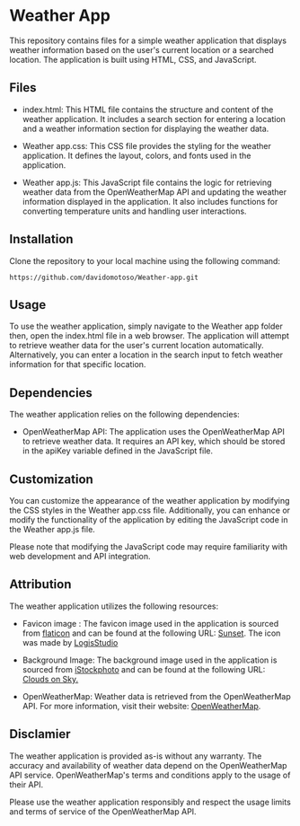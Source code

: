 # Weather App

This repository contains files for a simple weather application that displays weather information based on the user's current location or a searched location. The application is built using HTML, CSS, and JavaScript.

## Files

- index.html: This HTML file contains the structure and content of the weather application. It includes a search section for entering a location and a weather information section for displaying the weather data.

- Weather app.css: This CSS file provides the styling for the weather application. It defines the layout, colors, and fonts used in the application.

- Weather app.js: This JavaScript file contains the logic for retrieving weather data from the OpenWeatherMap API and updating the weather information displayed in the application. It also includes functions for converting temperature units and handling user interactions.

## Installation

Clone the repository to your local machine using the following command:

```
https://github.com/davidomotoso/Weather-app.git
```

## Usage

To use the weather application, simply navigate to the Weather app folder then, open the index.html file in a web browser. The application will attempt to retrieve weather data for the user's current location automatically. Alternatively, you can enter a location in the search input to fetch weather information for that specific location.

## Dependencies

The weather application relies on the following dependencies:

- OpenWeatherMap API: The application uses the OpenWeatherMap API to retrieve weather data. It requires an API key, which should be stored in the apiKey variable defined in the JavaScript file.

## Customization

You can customize the appearance of the weather application by modifying the CSS styles in the Weather app.css file. Additionally, you can enhance or modify the functionality of the application by editing the JavaScript code in the Weather app.js file.

Please note that modifying the JavaScript code may require familiarity with web development and API integration.

## Attribution

The weather application utilizes the following resources:

- Favicon image : The favicon image used in the application is sourced from <a href="https://www.flaticon.com/">flaticon</a> and can be found at the following URL: 
  <a href="https://www.flaticon.com/free-icon/sunset_10132764?term=sunset&page=1&position=13&origin=tag&related_id=10132764">Sunset</a>. The icon was made by <a href="https://www.flaticon.com/authors/logisstudio">LogisStudio</a>

- Background Image: The background image used in the application is sourced from <a href="https://www.istockphoto.com/">iStockphoto</a> and can be found at the following URL: <a href="https://media.istockphoto.com/id/184103864/photo-clouds-on-sky.jpg?s=612x612&w=0&k=20&c=3JGI13B8xwZIObLtl8IN1VFtPErHv2pKiWV0tTuemsI=">Clouds on Sky.</a>

- OpenWeatherMap: Weather data is retrieved from the OpenWeatherMap API. For more information, visit their website: <a href="https://openweathermap.org/" >OpenWeatherMap</a>.

## Disclamier

The weather application is provided as-is without any warranty. The accuracy and availability of weather data depend on the OpenWeatherMap API service. OpenWeatherMap's terms and conditions apply to the usage of their API.

Please use the weather application responsibly and respect the usage limits and terms of service of the OpenWeatherMap API.
